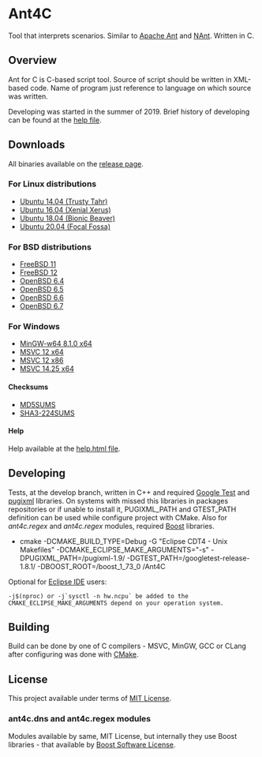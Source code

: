 # Ant4C
Tool that interprets scenarios. Similar to [Apache Ant](http://jakarta.apache.org/ant/manual/) and [NAnt](http://nant.sourceforge.net/). Written in C.

## Overview
Ant for C is C-based script tool. Source of script should be written in XML-based code.
Name of program just reference to language on which source was written.

Developing was started in the summer of 2019.
Brief history of developing can be found at the [help file](https://github.com/TheVice/Ant4C/releases/download/v2020.05/help.html).

## Downloads
All binaries available on the [release page](https://github.com/TheVice/Ant4C/releases/).

### For Linux distributions
* [Ubuntu 14.04 (Trusty Tahr)](https://github.com/TheVice/Ant4C/releases/download/v2020.05/ant4c_2020.05-1trusty1.0_amd64.deb)
* [Ubuntu 16.04 (Xenial Xerus)](https://github.com/TheVice/Ant4C/releases/download/v2020.05/ant4c_2020.05-1xenial1.0_amd64.deb)
* [Ubuntu 18.04 (Bionic Beaver)](https://github.com/TheVice/Ant4C/releases/download/v2020.05/ant4c_2020.05-1bionic1.0_amd64.deb)
* [Ubuntu 20.04 (Focal Fossa)](https://github.com/TheVice/Ant4C/releases/download/v2020.05/ant4c_2020.05-1focal1.0_amd64.deb)

### For BSD distributions
* [FreeBSD 11](https://github.com/TheVice/Ant4C/releases/download/v2020.05/ant4c-2020.05_freebsd_11.txz)
* [FreeBSD 12](https://github.com/TheVice/Ant4C/releases/download/v2020.05/ant4c-2020.05_freebsd_12.txz)
* [OpenBSD 6.4](https://github.com/TheVice/Ant4C/releases/download/v2020.05/ant4c-2020.05_openbsd_6.4.tgz)
* [OpenBSD 6.5](https://github.com/TheVice/Ant4C/releases/download/v2020.05/ant4c-2020.05_openbsd_6.5.tgz)
* [OpenBSD 6.6](https://github.com/TheVice/Ant4C/releases/download/v2020.05/ant4c-2020.05_openbsd_6.6.tgz)
* [OpenBSD 6.7](https://github.com/TheVice/Ant4C/releases/download/v2020.05/ant4c-2020.05_openbsd_6.7.tgz)

### For Windows
* [MinGW-w64 8.1.0 x64](https://github.com/TheVice/Ant4C/releases/download/v2020.05/ant4c_app_2020.05_MinGW-w64_8.1.0_x64.zip)
* [MSVC 12 x64](https://github.com/TheVice/Ant4C/releases/download/v2020.05/ant4c_app_2020.05_MSVC_12_x64.zip)
* [MSVC 12 x86](https://github.com/TheVice/Ant4C/releases/download/v2020.05/ant4c_app_2020.05_MSVC_12_x86.zip)
* [MSVC 14.25 x64](https://github.com/TheVice/Ant4C/releases/download/v2020.05/ant4c_app_2020.05_MSVC_14.25_x64.zip)

#### Checksums

* [MD5SUMS](MD5SUMS)
* [SHA3-224SUMS](SHA3-224SUMS)

#### Help

Help available at the [help.html file](https://github.com/TheVice/Ant4C/releases/download/v2020.05/help.html).

## Developing
Tests, at the develop branch, written in C++ and required [Google Test](https://github.com/google/googletest/) and [pugixml](https://github.com/zeux/pugixml/) libraries.
On systems with missed this libraries in packages repositories or if unable to install it, PUGIXML_PATH and GTEST_PATH definition can be used while configure project with CMake.
Also for *ant4c.regex* and *ant4c.regex* modules, required [Boost](https://github.com/boostorg/) libraries.

* cmake -DCMAKE_BUILD_TYPE=Debug -G "Eclipse CDT4 - Unix Makefiles" -DCMAKE_ECLIPSE_MAKE_ARGUMENTS="-s" -DPUGIXML_PATH=<full path>/pugixml-1.9/ -DGTEST_PATH=<full path>/googletest-release-1.8.1/ -DBOOST_ROOT=<full path>/boost_1_73_0 <full path>/Ant4C

Optional for [Eclipse IDE](https://www.eclipse.org/downloads/) users:

```
-j$(nproc) or -j`sysctl -n hw.ncpu` be added to the CMAKE_ECLIPSE_MAKE_ARGUMENTS depend on your operation system.
```

## Building
Build can be done by one of C compilers - MSVC, MinGW, GCC or CLang after configuring was done with [CMake](https://www.cmake.org/download/).

## License
This project available under terms of [MIT License](LICENSE).

### ant4c.dns and ant4c.regex modules
Modules available by same, MIT License, but internally they use Boost libraries - that available by [Boost Software License](https://github.com/boostorg/boost/blob/7dd85823c436b0a858c2f97f29b6a44beea71dfb/LICENSE_1_0.txt).
